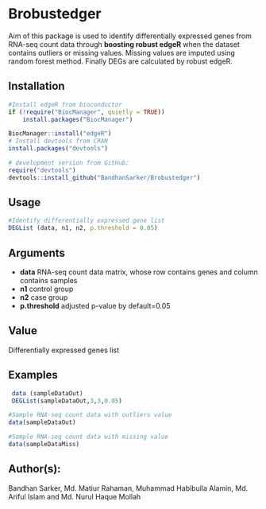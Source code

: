 # Brobustedger
Aim of this package is used to identify differentially expressed genes from RNA-seq count data through **boosting robust edgeR**  when the dataset contains outliers or missing values. Missing values are imputed using random forest method. Finally DEGs are calculated by robust edgeR. 
## Installation
```r
#Install edgeR from bioconductor
if (!require("BiocManager", quietly = TRUE))
    install.packages("BiocManager")

BiocManager::install("edgeR")
# Install devtools from CRAN
install.packages("devtools")

# development version from GitHub:
require("devtools")
devtools::install_github("BandhanSarker/Brobustedger")
```
## Usage

```r
#Identify differentially expressed gene list
DEGList (data, n1, n2, p.threshold = 0.05)
```
## Arguments
* **data**	  RNA-seq count data matrix, whose row contains genes and column contains  samples                 
* **n1**	  control group
* **n2**	  case group
* **p.threshold**	adjusted p-value by default=0.05
## Value 
Differentially expressed genes list
## Examples
```r
 data (sampleDataOut)
 DEGList(sampleDataOut,3,3,0.05)
```

```r
#Sample RNA-seq count data with outliers value
data(sampleDataOut)
```
```r
#Sample RNA-seq count data with missing value
data(sampleDataMiss)
```
 
## Author(s): 
Bandhan Sarker, Md. Matiur Rahaman, Muhammad Habibulla Alamin, Md. Ariful Islam and Md.  Nurul Haque Mollah
